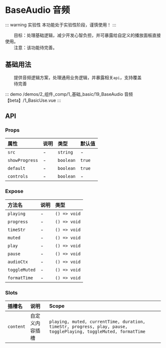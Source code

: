 # BaseAudio 音频  <Badge class="title-badge" type="warning" text="beta" />

::: warning 实验性
本功能处于实验性阶段，谨慎使用！
:::

&emsp;&emsp;目标：处理基础逻辑，减少开发心智负担，并可暴露给自定义的播放面板直接使用。  
&emsp;&emsp;注意：该功能待完善。
## 基础用法

&emsp;&emsp;提供音频逻辑方案，处理通用业务逻辑，并暴露相关`api`，支持覆盖  
&emsp;&emsp;待完善

::: demo 
/demos/2_组件_comp/1_基础_basic/19_BaseAudio 音频【beta】/1_BasicUse.vue
:::


## API 

### Props

|属性|说明|类型|默认值|
|:---|:---|:---|:---|
|`src`|-|`string`|-|
|`showProgress`|-|`boolean`|`true`|
|`default`|-|`boolean`|`true`|
|`controls`|-|`boolean`|-|

### Expose

|方法名|说明|类型|
|:---|:---|:---|
|`playing`|-|`() => void`|
|`progress`|-|`() => void`|
|`timeStr`|-|`() => void`|
|`muted`|-|`() => void`|
|`play`|-|`() => void`|
|`pause`|-|`() => void`|
|`audioCtx`|-|`() => void`|
|`toggleMuted`|-|`() => void`|
|`formatTime`|-|`() => void`|

### Slots

|插槽名|说明|Scope|
|:---|:---|:---|
|`content`|自定义内容插槽|`playing, muted, currentTime, duration, timeStr, progress, play, pause, togglePlaying, toggleMuted, formatTime`|
